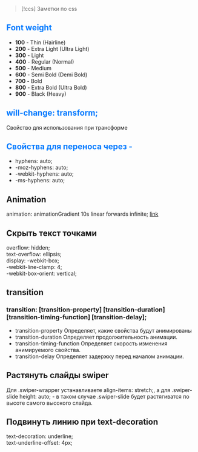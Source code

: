> [!ccs]
> Заметки по сss
<h2 style="color: #007AFF">Font weight</h2>
<ul>
  <li><strong>100</strong> - Thin (Hairline)</li>
  <li><strong>200</strong> - Extra Light (Ultra Light)</li>
  <li><strong>300</strong> - Light</li>
  <li><strong>400</strong> - Regular (Normal)</li>
  <li><strong>500</strong> - Medium</li>
  <li><strong>600</strong> - Semi Bold (Demi Bold)</li>
  <li><strong>700</strong> - Bold</li>
  <li><strong>800</strong> - Extra Bold (Ultra Bold)</li>
  <li><strong>900</strong> - Black (Heavy)</li>
</ul>
<h2 style="color: #007AFF">will-change: transform;</h2>
<p>Свойство для использования при трансформе</p>
<h2 style="color: #007AFF">Cвойства для переноса через - </h2>
<ul>
  <li>hyphens: auto;</li>
  <li>-moz-hyphens: auto;</li>
  <li>-webkit-hyphens: auto;</li>
  <li>-ms-hyphens: auto;</li>
</ul>
<h2>
  Animation
</h2>
<p>
  animation: animationGradient 10s linear forwards infinite;
  <a href="https://doka.guide/css/animation-iteration-count/">link</a>
</p>

<h2>
  Cкрыть текст точками 
</h2>

   overflow: hidden;<br>
	text-overflow: ellipsis;<br>
	display: -webkit-box;<br>
	-webkit-line-clamp: 4;<br>
	-webkit-box-orient: vertical;<br>

<h2>transition</h2>
<h3>transition: [transition-property] [transition-duration] [transition-timing-function] [transition-delay];</h3>
<ul>
	<li>
		transition-property Определяет, какие свойства будут анимированы
	</li>
	<li>
		transition-duration Определяет продолжительность анимации.
	</li>
	<li>
		transition-timing-function Определяет скорость изменения анимируемого свойства.
	</li>
	<li>
		transition-delay Определяет задержку перед началом анимации.
	</li>
</ul>
<h2>Растянуть слайды swiper</h2>
<p>
	Для .swiper-wrapper устанавливаете align-items: stretch;, а для .swiper-slide height: auto; - в таком случае .swiper-slide будет растягиватся по высоте самого высокого слайда.
</p>
<h2>Подвинуть линию при text-decoration</h2>
<p>
        text-decoration: underline;<br>
        text-underline-offset: 4px;
</p>
